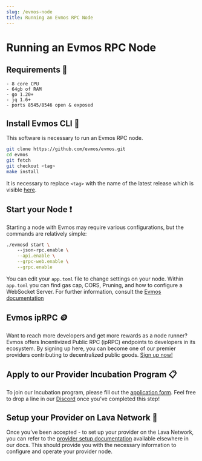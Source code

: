 ```yaml
---
slug: /evmos-node
title: Running an Evmos RPC Node
---
```


# Running an Evmos RPC Node

## Requirements 📄 

```
- 8 core CPU 
- 64gb of RAM
- go 1.20+
- jq 1.6+
- ports 8545/8546 open & exposed
```

## Install Evmos CLI 🚀

This software is necessary to run an Evmos RPC node.


```bash
git clone https://github.com/evmos/evmos.git
cd evmos
git fetch
git checkout <tag>
make install
```

It is necessary to replace `<tag>` with the name of the latest release which is visible [here](https://github.com/evmos/evmos/tags).


## Start your Node ❗

Starting a node with Evmos may require various configurations, but the commands are relatively simple:

```bash
./evmosd start \ 
    --json-rpc.enable \
    --api.enable \
    --grpc-web.enable \
    --grpc.enable
```
You can edit your `app.toml` file to change settings on your node. Within `app.toml` you can find gas cap, CORS, Pruning, and how to configure a WebSocket Server. For further information, consult the [Evmos documentation](https://docs.evmos.org/protocol/evmos-cli/configuration#running-the-json-rpc-server)

## Evmos ipRPC 🪙

Want to reach more developers and get more rewards as a node runner? Evmos offers Incentivized Public RPC (ipRPC) endpoints to developers in its ecosystem. By signing up here, you can become one of our premier providers contributing to decentralized public goods. [Sign up now!](https://lavanet.typeform.com/to/qQ1x6WJs?utm_source=becoming-a-lava-provider-for-evmos&utm_medium=docs&utm_campaign=evmos-post-grant)

## Apply to our Provider Incubation Program 📋

To join our Incubation program, please fill out the [application form](https://lavanet.typeform.com/to/ORi3A13v?utm_source=becoming-a-lava-provider-for-evmos&utm_medium=docs&utm_campaign=evmos-post-grant). Feel free to drop a line in our [Discord](https://discord.gg/UxujNZbW) once you’ve completed this step!

## Setup your Provider on Lava Network 🌋

Once you’ve been accepted - to set up your provider on the Lava Network, you can refer to the [provider setup documentation](https://docs.lavanet.xyz/provider-setup?utm_source=running-a-evmos-rpc-node&utm_medium=docs&utm_campaign=evmos-post-grant) available elsewhere in our docs. This should provide you with the necessary information to configure and operate your provider node.